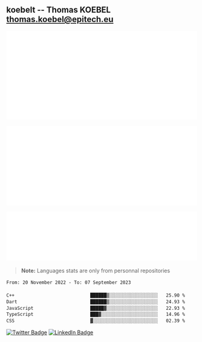 ## koebelt -- Thomas KOEBEL <thomas.koebel@epitech.eu>

<!-- On github since 2018-->


![Metrics](/metrics.classic.svg)



<!--![Metrics](/metrics.plugin.introduction.repository.svg)-->
![Metrics](/metrics.plugin.isocalendar.svg)



![Metrics](/metrics.plugin.languages.svg)

> **Note:** Languages stats are only from personnal repositories

<!--START_SECTION:waka-->

```txt
From: 20 November 2022 - To: 07 September 2023

C++                            ██████▒░░░░░░░░░░░░░░░░░░   25.90 %
Dart                           ██████▒░░░░░░░░░░░░░░░░░░   24.93 %
JavaScript                     █████▓░░░░░░░░░░░░░░░░░░░   22.93 %
TypeScript                     ███▓░░░░░░░░░░░░░░░░░░░░░   14.96 %
CSS                            ▓░░░░░░░░░░░░░░░░░░░░░░░░   02.39 %
```

<!--END_SECTION:waka-->

[![Twitter Badge](https://img.shields.io/badge/Twitter-Profile-informational?style=flat&logo=twitter&logoColor=white&color=1CA2F1)](https://twitter.com/jesuis_roux)
[![LinkedIn Badge](https://img.shields.io/badge/LinkedIn-Profile-informational?style=flat&logo=linkedin&logoColor=white&color=0D76A8)](https://www.linkedin.com/in/koebelt/)
